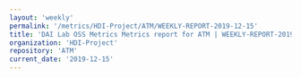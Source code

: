 ```yaml
---
layout: 'weekly'
permalink: '/metrics/HDI-Project/ATM/WEEKLY-REPORT-2019-12-15'
title: 'DAI Lab OSS Metrics Metrics report for ATM | WEEKLY-REPORT-2019-12-15'
organization: 'HDI-Project'
repository: 'ATM'
current_date: '2019-12-15'
---
```

